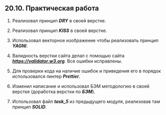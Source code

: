 ## **20.10. Практическая работа**

1. Реализовал принцип ***DRY*** в своей верстке.

2. Реализовал принцип ***KISS*** в своей верстке.

3. Использовал векторное изображение чтобы реализовать принцип ***YAGNI***.

4. Валидность верстки сайта делал с помощью сайта ***https://validator.w3.org***. Все ошибки исправлены.

5. Для проверки кода на наличие ошибок и приведения его в порядок использовался линтер ***Prettier***.

6. Изменил написание и использовал БЭМ методологию в своей верстке (доработка верстки по ***БЭМ***).

7. Использовал файл ***task_5*** из предыдущего модуля, реализовав там принцип ***SOLID***.
